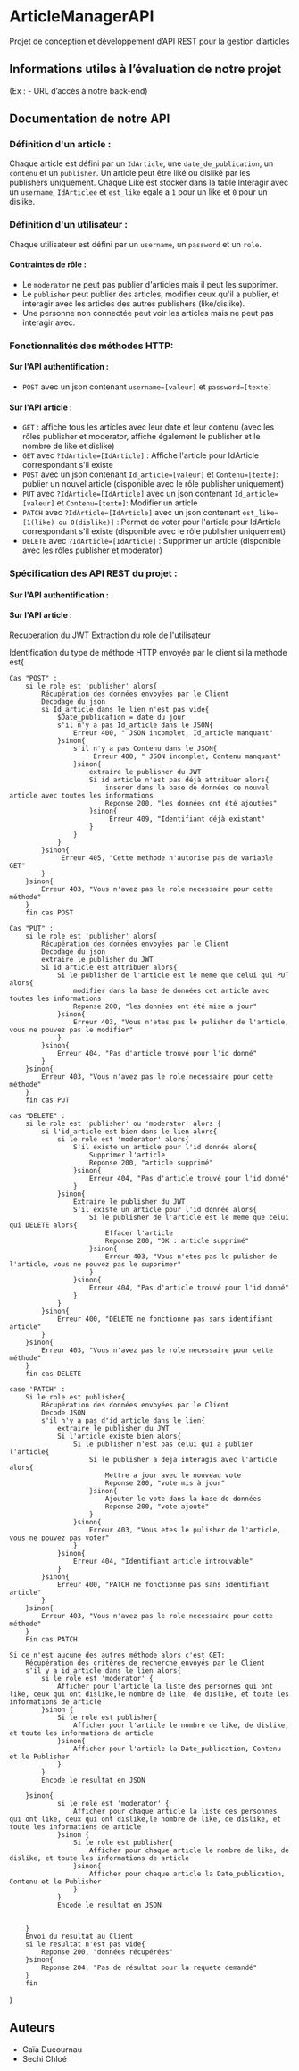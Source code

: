 # ArticleManagerAPI
Projet de conception et développement d’API REST pour la gestion d’articles

## Informations utiles à l’évaluation de notre projet
(Ex : - URL d’accès à notre back-end)

## Documentation de notre API

### Définition d'un article :
Chaque article est défini par un ```IdArticle```, une ```date_de_publication```, un ```contenu``` et un ```publisher```.
Un article peut être liké ou disliké par les publishers uniquement.
Chaque Like est stocker dans la table Interagir avec un ```username```, ```IdArticlee``` et ```est_like``` egale a ```1``` pour un like et ```0``` pour un dislike.

### Définition d'un utilisateur :
Chaque utilisateur est défini par un ```username```, un ```password``` et un ```role```.

#### Contraintes de rôle :
- Le ```moderator``` ne peut pas publier d'articles mais il peut les supprimer.
- Le ```publisher``` peut publier des articles, modifier ceux qu'il a publier,
et interagir avec les articles des autres publishers (like/dislike).
- Une personne non connectée peut voir les articles mais ne peut pas interagir avec.

### Fonctionnalités des méthodes HTTP:
#### Sur l'API authentification :
- ```POST``` avec un json contenant ```username=[valeur]``` et ```password=[texte]```

#### Sur l'API article :
- ```GET``` : affiche tous les articles avec leur date et leur contenu (avec les rôles publisher et moderator, affiche également le publisher et le nombre de like et dislike)
- ```GET``` avec ```?IdArticle=[IdArticle]``` : Affiche l'article pour IdArticle correspondant s'il existe
- ```POST``` avec un json contenant ```Id_article=[valeur]``` et ```Contenu=[texte]```: publier un nouvel article (disponible avec le rôle publisher uniquement)
- ```PUT``` avec ```?IdArticle=[IdArticle]```  avec un json contenant ```Id_article=[valeur]``` et ```Contenu=[texte]```: Modifier un article
- ```PATCH``` avec ```?IdArticle=[IdArticle]``` avec un json contenant ```est_like=[1(like) ou 0(dislike)]``` : Permet de voter pour l'article pour IdArticle correspondant s'il existe (disponible avec le rôle publisher uniquement)
- ```DELETE``` avec ```?IdArticle=[IdArticle]``` : Supprimer un article (disponible avec les rôles publisher et moderator)

### Spécification des API REST du projet :

#### Sur l'API authentification :



#### Sur l'API article :

Recuperation du JWT
Extraction du role de l'utilisateur

Identification du type de méthode HTTP envoyée par le client
si la methode est{

    Cas "POST" :
        si le role est 'publisher' alors{
            Récupération des données envoyées par le Client
            Decodage du json
            si Id_article dans le lien n'est pas vide{
                $Date_publication = date du jour
                s'il n'y a pas Id_article dans le JSON{
                    Erreur 400, " JSON incomplet, Id_article manquant"
                }sinon{
                    s'il n'y a pas Contenu dans le JSON{
                         Erreur 400, " JSON incomplet, Contenu manquant"
                    }sinon{
                        extraire le publisher du JWT
                        Si id article n'est pas déjà attribuer alors{
                            inserer dans la base de données ce nouvel article avec toutes les informations   
                            Reponse 200, "les données ont été ajoutées"
                        }sinon{
                             Erreur 409, "Identifiant déjà existant"
                        }
                    }
                }
            }sinon{
                 Erreur 405, "Cette methode n'autorise pas de variable GET"
            }
        }sinon{
            Erreur 403, "Vous n'avez pas le role necessaire pour cette méthode"
        }
        fin cas POST

    Cas "PUT" :
        si le role est 'publisher' alors{
            Récupération des données envoyées par le Client
            Decodage du json
            extraire le publisher du JWT
            Si id article est attribuer alors{
                Si le publisher de l'article est le meme que celui qui PUT alors{
                    modifier dans la base de données cet article avec toutes les informations   
                    Reponse 200, "les données ont été mise a jour"
                }sinon{
                    Erreur 403, "Vous n'etes pas le pulisher de l'article, vous ne pouvez pas le modifier"
                }
            }sinon{
                Erreur 404, "Pas d'article trouvé pour l'id donné"
            }
        }sinon{
            Erreur 403, "Vous n'avez pas le role necessaire pour cette méthode"
        }
        fin cas PUT

    cas "DELETE" : 
        si le role est 'publisher' ou 'moderator' alors {
            si l'id_article est bien dans le lien alors{
                si le role est 'moderator' alors{
                    S'il existe un article pour l'id donnée alors{
                        Supprimer l'article 
                        Reponse 200, "article supprimé"
                    }sinon{
                        Erreur 404, "Pas d'article trouvé pour l'id donné"
                    }
                }sinon{
                    Extraire le publisher du JWT
                    S'il existe un article pour l'id donnée alors{
                        Si le publisher de l'article est le meme que celui qui DELETE alors{
                            Effacer l'article
                            Reponse 200, "OK : article supprimé"
                        }sinon{
                            Erreur 403, "Vous n'etes pas le pulisher de l'article, vous ne pouvez pas le supprimer"
                        }
                    }sinon{
                        Erreur 404, "Pas d'article trouvé pour l'id donné"
                    }
                }
            }sinon{
                Erreur 400, "DELETE ne fonctionne pas sans identifiant article"
            }
        }sinon{
            Erreur 403, "Vous n'avez pas le role necessaire pour cette méthode"
        }
        fin cas DELETE
    
    case 'PATCH' :
        Si le role est publisher{
            Récupération des données envoyées par le Client
            Decode JSON
            s'il n'y a pas d'id_article dans le lien{
                extraire le publisher du JWT
                Si l'article existe bien alors{
                    Si le publisher n'est pas celui qui a publier l'article{
                        Si le publisher a deja interagis avec l'article alors{
                            Mettre a jour avec le nouveau vote   
                            Reponse 200, "vote mis à jour"
                        }sinon{
                            Ajouter le vote dans la base de données   
                            Reponse 200, "vote ajouté"
                        }
                    }sinon{
                        Erreur 403, "Vous etes le pulisher de l'article, vous ne pouvez pas voter"
                    }
                }sinon{
                    Erreur 404, "Identifiant article introuvable"
                }
            }sinon{
                Erreur 400, "PATCH ne fonctionne pas sans identifiant article"
            }
        }sinon{
            Erreur 403, "Vous n'avez pas le role necessaire pour cette méthode"
        }
        Fin cas PATCH
        
    Si ce n'est aucune des autres méthode alors c'est GET:
        Récupération des critères de recherche envoyés par le Client
        s'il y a id_article dans le lien alors{
            si le role est 'moderator' {
                Afficher pour l'article la liste des personnes qui ont like, ceux qui ont dislike,le nombre de like, de dislike, et toute les informations de article
            }sinon {
                Si le role est publisher{
                    Afficher pour l'article le nombre de like, de dislike, et toute les informations de article
                }sinon{
                    Afficher pour l'article la Date_publication, Contenu et le Publisher 
                }
            }
            Encode le resultat en JSON

        }sinon{
                si le role est 'moderator' {
                    Afficher pour chaque article la liste des personnes qui ont like, ceux qui ont dislike,le nombre de like, de dislike, et toute les informations de article
                }sinon {
                    Si le role est publisher{
                        Afficher pour chaque article le nombre de like, de dislike, et toute les informations de article
                    }sinon{
                        Afficher pour chaque article la Date_publication, Contenu et le Publisher 
                    }
                }
                Encode le resultat en JSON
                
            
        }
        Envoi du resultat au Client
        si le resultat n'est pas vide{
            Reponse 200, "données récupérées"
        }sinon{
            Reponse 204, "Pas de résultat pour la requete demandé"
        }
        fin
}

   

## Auteurs
- Gaïa Ducournau
- Sechi Chloé